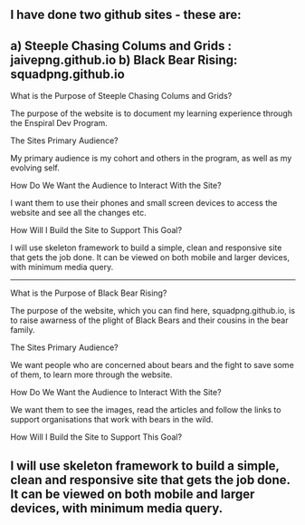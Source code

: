 I have done two github sites - these are:
---------------------------------------------------------------
a) Steeple Chasing Colums and Grids : jaivepng.github.io
b) Black Bear Rising: squadpng.github.io
---------------------------------------------------------------

What is the Purpose of Steeple Chasing Colums and Grids?

The purpose of the website is to document my learning experience through the Enspiral Dev Program.

The Sites Primary Audience?

My primary audience is my cohort and others in the program, as well as my evolving self.

How Do We Want the Audience to Interact With the Site?

I want them to use their phones and small screen devices to access the website and see all the changes etc.

How Will I Build the Site to Support This Goal?

I will use skeleton framework to build a simple, clean and responsive site that gets the job done. It can be viewed on both mobile and larger devices, with minimum media query.

---------------------------------------------------------------

What is the Purpose of Black Bear Rising?

The purpose of the website, which you can find here, squadpng.github.io, is to raise awarness of the plight of Black Bears and their cousins in the bear family.

The Sites Primary Audience?

We want people who are concerned about bears and the fight to save some of them, to learn more through the website.

How Do We Want the Audience to Interact With the Site?

We want them to see the images, read the articles and follow the links to support organisations that work with bears in the wild.

How Will I Build the Site to Support This Goal?

I will use skeleton framework to build a simple, clean and responsive site that gets the job done. It can be viewed on both mobile and larger devices, with minimum media query.
-------------------------------------------------------------------